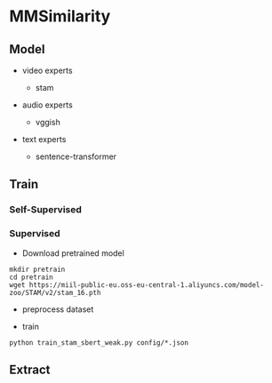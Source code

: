 # MMSimilarity

## Model

* video experts
    * stam

* audio experts
    * vggish

* text experts
    * sentence-transformer

## Train 

### Self-Supervised

### Supervised

* Download pretrained model

```
mkdir pretrain
cd pretrain
wget https://miil-public-eu.oss-eu-central-1.aliyuncs.com/model-zoo/STAM/v2/stam_16.pth
```

* preprocess dataset

* train

```
python train_stam_sbert_weak.py config/*.json
```

## Extract